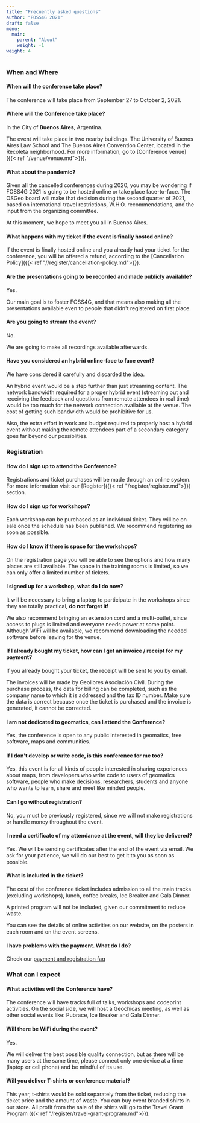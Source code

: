 ```yaml
---
title: "Frecuently asked questions"
author: "FOSS4G 2021"
draft: false
menu:
  main:
    parent: "About"
    weight: -1
weight: 4
---
```


### When and Where

#### When will the conference take place?

The conference will take place from September 27 to October 2, 2021. 

#### Where will the Conference take place?

In the City of **Buenos Aires**, Argentina.

The event will take place in two nearby buildings. The University of Buenos Aires Law School and The Buenos Aires Convention Center, located in the Recoleta neighborhood. For more information, go to [Conference venue]({{< ref "/venue/venue.md">}}).

#### What about the pandemic?

Given all the cancelled conferences during 2020, you may be wondering if FOSS4G 2021 is going to be hosted online or take place face-to-face. The OSGeo board will make that decision during the second quarter of 2021, based on international travel restrictions, W.H.O. recommendations, and the input from the organizing committee.

At this moment, we hope to meet you all in Buenos Aires. 

#### What happens with my ticket if the event is finally hosted online?

If the event is finally hosted online and you already had your ticket for the conference, you will be offered a refund, according to the [Cancellation Policy]({{< ref "//register/cancellation-policy.md">}}).

#### Are the presentations going to be recorded and made publicly available?

Yes. 

Our main goal is to foster FOSS4G, and that means also making all the presentations available even to people that didn't registered on first place.

#### Are you going to stream the event?

No. 

We are going to make all recordings available afterwards.

#### Have you considered an hybrid online-face to face event?

We have considered it carefully and discarded the idea. 

An hybrid event would be a step further than just streaming content. The network bandwidth required for a proper hybrid event (streaming out and receiving the feedback and questions from remote attendees in real time) would be too much for the network connection available at the venue. The cost of getting such bandwidth would be prohibitive for us. 

Also, the extra effort in work and budget required to properly host a hybrid event without making the remote attendees part of a secondary category goes far beyond our possiblities. 

### Registration

#### How do I sign up to attend the Conference?

Registrations and ticket purchases will be made through an online system. For more information visit our [Register]({{< ref "/register/register.md">}}) section.

#### How do I sign up for workshops?

Each workshop can be purchased as an individual ticket. They will be on sale once the schedule has been published. We recommend registering as soon as possible.

#### How do I know if there is space for the workshops?

On the registration page you will be able to see the options and how many places are still available. The space in the training rooms is limited, so we can only offer a limited number of tickets.

#### I signed up for a workshop, what do I do now?

It will be necessary to bring a laptop to participate in the workshops since they are totally practical, **do not forget it!**

We also recommend bringing an extension cord and a multi-outlet, since access to plugs is limited and everyone needs power at some point.
Although WiFi will be available, we recommend downloading the needed software before leaving for the venue.

#### If I already bought my ticket, how can I get an invoice / receipt for my payment?

If you already bought your ticket, the receipt will be sent to you by email.

The invoices will be made by Geolibres Asociación Civil. During the purchase process, the data for billing can be completed, such as the company name to which it is addressed and the tax ID number. Make sure the data is correct because once the ticket is purchased and the invoice is generated, it cannot be corrected.

#### I am not dedicated to geomatics, can I attend the Conference?

Yes, the conference is open to any public interested in geomatics, free software, maps and communities.

#### If I don't develop or write code, is this conference for me too?

Yes, this event is for all kinds of people interested in sharing experiences about maps, from developers who write code to users of geomatics software, people who make decisions, researchers, students and anyone who wants to learn, share and meet like minded people.

#### Can I go without registration?

No, you must be previously registered, since we will not make registrations or handle money throughout the event.

#### I need a certificate of my attendance at the event, will they be delivered?

Yes. We will be sending certificates after the end of the event via email. We ask for your patience, we will do our best to get it to you as soon as possible.

#### What is included in the ticket?

The cost of the conference ticket includes admission to all the main tracks (excluding workshops), lunch, coffee breaks, Ice Breaker and Gala Dinner.

A printed program will not be included, given our commitment to reduce waste.

You can see the details of online activities on our website, on the posters in each room and on the event screens.

#### I have problems with the payment. What do I do?

Check our [payment and registration faq](https://registration.2021.foss4g.org/OSGeo/FOSS4G/faq/)

### What can I expect

#### What activities will the Conference have?

The conference will have tracks full of talks, workshops and codeprint activities. On the social side, we will host a Geochicas meeting, as well as other social events like: Pubrace, Ice Breaker and Gala Dinner.


#### Will there be WiFi during the event?

Yes.

We will deliver the best possible quality connection, but as there will be many users at the same time, please connect only one device at a time (laptop or cell phone) and be mindful of its use.


#### Will you deliver T-shirts or conference material?

This year, t-shirts would be sold separately from the ticket, reducing the ticket price and the amount of waste. You can buy event branded shirts in our store. All profit from the sale of the shirts will go to the Travel Grant Program ({{< ref "/register/travel-grant-program.md">}}).